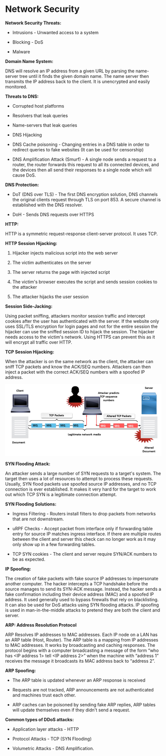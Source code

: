 # Network Security
**Network Security Threats:**

- Intrusions - Unwanted access to a system

- Blocking - DoS

- Malware

**Domain Name System:**

DNS will resolve an IP address from a given URL by parsing the name-server tree until it finds the given domain name. The name server then transmits the IP address back to the client. It is unencrypted and easily monitored.

**Threats to DNS:**

- Corrupted host platforms

- Resolvers that leak queries

- Name-servers that leak queries

- DNS Hijacking

- DNS Cache poisoning - Changing entries in a DNS table in order to redirect queries to fake websites (It can be used for censorship)

- DNS Amplification Attack (Smurf) - A single node sends a request to a router, the router forwards this request to all its connected devices, and the devices then all send their responses to a single node which will cause DoS.

**DNS Protection:**

- DoT (DNS over TLS) - The first DNS encryption solution, DNS channels the original clients request through TLS on port 853. A secure channel is established with the DNS resolver.

- DoH - Sends DNS requests over HTTPS

**HTTP:**

HTTP is a symmetric request-response client-server protocol. It uses TCP.

**HTTP Session Hijacking:**

1. Hijacker injects malicious script into the web server

2. The victim authenticates on the server

3. The server returns the page with injected script

4. The victim's browser executes the script and sends session cookies to the attacker

5. The attacker hijacks the user session

**Session Side-Jacking:**

Using packet sniffing, attackers monitor session traffic and intercept cookies after the user has authenticated with the server. If the website only uses SSL/TLS encryption for login pages and not for the entire session the hijacker can use the sniffed session ID to hijack the session. The hijacker needs access to the victim's network. Using HTTPS can prevent this as it will encrypt all traffic over HTTP.

**TCP Session Hijacking:**

When the attacker is on the same network as the client, the attacker can sniff TCP packets and know the ACK/SEQ numbers. Attackers can then inject a packet with the correct ACK/SEQ numbers with a spoofed IP address. 

![Untitled](02083306_Untitled.png)

**SYN Flooding Attack:**

An attacker sends a large number of SYN requests to a target's system. The target then uses a lot of resources to attempt to process these requests. Usually, SYN flood packets use spoofed source IP addresses, and no TCP connection is ever established. It makes it very hard for the target to work out which TCP SYN is a legitimate connection attempt.

**SYN Flooding Solutions:**

- Ingress Filtering - Routers install filters to drop packets from networks that are not downstream.

- uRPF Checks - Accept packet from interface only if forwarding table entry for source IP matches ingress interface. If there are multiple routes between the client and server this check can no longer work as it may only show up in a few forwarding tables. 

- TCP SYN cookies - The client and server require SYN/ACK numbers to be as expected.

**IP Spoofing:**

The creation of fake packets with fake source IP addresses to impersonate another computer. The hacker intercepts a TCP handshake before the source manages to send its SYN-ACK message. Instead, the hacker sends a fake confirmation including their device address (MAC) and a spoofed IP address. It used generally used to bypass firewalls that rely on blacklisting. It can also be used for DoS attacks using SYN flooding attacks. IP spoofing is used in man-in-the-middle attacks to pretend they are both the client and server.

**ARP: Address Resolution Protocol**

ARP Resolves IP addresses to MAC addresses. Each IP node on a LAN has an ARP table (Host, Router). The ARP table is a mapping from IP addresses to MAC addresses. It works by broadcasting and caching responses. The protocol begins with a computer broadcasting a message of the form “who has <IP address 1> tell <IP address 2>” when the machine with “address 1” receives the message it broadcasts its MAC address back to “address 2”.

**ARP Spoofing:**

- The ARP table is updated whenever an ARP response is received

- Requests are not tracked, ARP announcements are not authenticated and machines trust each other.

- ARP caches can be poisoned by sending fake ARP replies, ARP tables will update themselves even if they didn't send a request. 

**Common types of DDoS attacks:**

- Application layer attacks - HTTP

- Protocol Attacks - TCP (SYN Flooding)

- Volumetric Attacks - DNS Amplification.

<br/>

